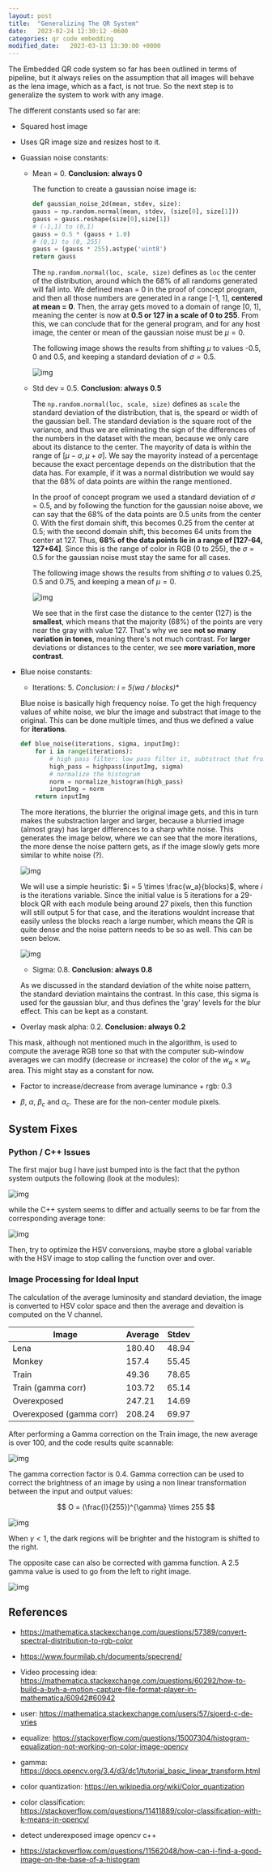 ```yaml
---
layout: post
title:  "Generalizing The QR System"
date:   2023-02-24 12:30:12 -0600
categories: qr code embedding
modified_date:   2023-03-13 13:30:00 +0000
---
```


The Embedded QR code system so far has been outlined in terms of pipeline, but it always relies on the assumption that all images will behave as the lena image, which as a fact, is not true. So the next step is to generalize the system to work with any image.

The different constants used so far are:

- Squared host image

- Uses QR image size and resizes host to it.

- Guassian noise constants:

    - Mean = 0. **Conclusion: always 0**

        The function to create a gaussian noise image is:

        ```python
        def gaussian_noise_2d(mean, stdev, size):
        gauss = np.random.normal(mean, stdev, (size[0], size[1]))
        gauss = gauss.reshape(size[0],size[1])
        # (-1,1) to (0,1)
        gauss = 0.5 * (gauss + 1.0)
        # (0,1) to (0, 255)
        gauss = (gauss * 255).astype('uint8')
        return gauss
        ```

        The `np.random.normal(loc, scale, size)` defines as `loc` the center of the distribution, around which the 68% of all randoms generated will fall into. We defined mean = 0 in the proof of concept program, and then all those numbers are generated in a range [-1, 1], **centered at mean = 0**. Then, the array gets moved to a domain of range [0, 1], meaning the center is now at **0.5 or 127 in a scale of 0 to 255**. From this, we can conclude that for the general program, and for any host image, the center or mean of the gaussian noise must be $\mu = 0$.

        The following image shows the results from shifting $\mu$ to values -0.5, 0 and 0.5, and keeping a standard deviation of $\sigma = 0.5$.

        ![img]({{site.url}}/img/5/mean-tests.png)

    - Std dev = 0.5. **Conclusion: always 0.5**

        The `np.random.normal(loc, scale, size)` defines as `scale` the standard deviation of the distribution, that is, the speard or width of the gaussian bell. The standard deviation is the square root of the variance, and thus we are eliminating the sign of the differences of the numbers in the dataset with the mean, because we only care about its distance to the center. The mayority of data is within the range of $[\mu - \sigma, \mu + \sigma]$. We say the mayority instead of a percentage because the exact percentage depends on the distribution that the data has. For example, if it was a normal distribution we would say that the 68% of data points are within the range mentioned.

        In the proof of concept program we used a standard deviation of $\sigma = 0.5$, and by following the function for the gaussian noise above, we can say that the 68% of the data points are 0.5 units from the center 0. With the first domain shift, this becomes 0.25 from the center at 0.5; with the second domain shift, this becomes 64 units from the center at 127. Thus, **68% of the data points lie in a range of [127-64, 127+64]**. Since this is the range of color in RGB (0 to 255), the $\sigma = 0.5$ for the gaussian noise must stay the same for all cases.

        The following image shows the results from shifting $\sigma$ to values 0.25, 0.5 and 0.75, and keeping a mean of $\mu = 0$.

        ![img]({{site.url}}/img/5/stdev-tests.png)

        We see that in the first case the distance to the center (127) is the **smallest**, which means that the majority (68%) of the points are very near the gray with value 127. That's why we see **not so many variation in tones**, meaning there's not much contrast. For **larger** deviations or distances to the center, we see **more variation, more contrast**.

- Blue noise constants:

    - Iterations: 5. **Conclusion: i = 5*(wa / blocks)**

    Blue noise is basically high frequency noise. To get the high frequency values of white noise, we blur the image and substract that image to the original. This can be done multiple times, and thus we defined a value for **iterations**. 

    ```python
    def blue_noise(iterations, sigma, inputImg):
        for i in range(iterations):
            # high pass filter: low pass filter it, subtstract that from the original image
            high_pass = highpass(inputImg, sigma)
            # normalize the histogram
            norm = normalize_histogram(high_pass)
            inputImg = norm
        return inputImg
    ```
    
    The more iterations, the blurrier the original image gets, and this in turn makes the substraction larger and larger, because a blurried image (almost gray) has larger differences to a sharp white noise. This generates the image below, where we can see that the more iterations, the more dense the noise pattern gets, as if the image slowly gets more similar to white noise (?).

    ![img]({{site.url}}/img/5/iterations.png)

    We will use a simple heuristic: $i = 5 \times \frac{w_a}{blocks}$, where $i$ is the iterations variable. Since the initial value is 5 iterations for a 29-block QR with each module being around 27 pixels, then this function will still output 5 for that case, and the iterations wouldnt increase that easily unless the blocks reach a large number, which means the QR is quite dense and the noise pattern needs to be so as well. This can be seen below. 

    ![img]({{site.url}}/img/5/it-func.png)

    - Sigma: 0.8. **Conclusion: always 0.8**

    As we discussed in the standard deviation of the white noise pattern, the standard deviation maintains the contrast. In this case, this sigma is used for the gaussian blur, and thus defines the 'gray' levels for the blur effect. This can be kept as a constant.

- Overlay mask alpha: 0.2. **Conclusion: always 0.2**

This mask, although not mentioned much in the algorithm, is used to compute the average RGB tone so that with the computer sub-window averages we can modify (decrease or increase) the color of the $w_a \times w_a$ area. This might stay as a constant for now.

- Factor to increase/decrease from average luminance + rgb: 0.3

- $\beta$, $\alpha$, $\beta_{c}$ and $\alpha_c$. These are for the non-center module pixels.

## System Fixes

### Python / C++ Issues

The first major bug I have just bumped into is the fact that the python system outputs the following (look at the modules):

![img]({{site.url}}/img/5/monkey-python.png)

while the C++ system seems to differ and actually seems to be far from the corresponding average tone:

![img]({{site.url}}/img/5/monkey-bug.png)

Then, try to optimize the HSV conversions, maybe store a global variable with the HSV image to stop calling the function over and over.

### Image Processing for Ideal Input

The calculation of the average luminosity and standard deviation, the image is converted to HSV color space and then the average and devaition is computed on the V channel.

| Image | Average | Stdev |
| --- | --- | --- |
| Lena | 180.40 | 48.94 |
| Monkey | 157.4 | 55.45 |
| Train | 49.36 | 78.65 |
| Train (gamma corr) | 103.72 | 65.14 |
| Overexposed | 247.21 | 14.69 |
| Overexposed (gamma corr) | 208.24 | 69.97 |

After performing a Gamma correction on the Train image, the new average is over 100, and the code results quite scannable:

![img]({{site.url}}/img/5/gamma-corrected.png)

The gamma correction factor is 0.4. Gamma correction can be used to correct the brightness of an image by using a non linear transformation between the input and output values:

$$
O = (\frac{I}{255})^{\gamma} \times 255
$$

![img]({{site.url}}/img/5/gamma-func.png)

When $\gamma \lt 1$, the dark regions will be brighter and the histogram is shifted to the right.

The opposite case can also be corrected with gamma function. A 2.5 gamma value is used to go from the left to right image.

![img]({{site.url}}/img/5/gamma-corr-overexp.png)

## References

- https://mathematica.stackexchange.com/questions/57389/convert-spectral-distribution-to-rgb-color

- https://www.fourmilab.ch/documents/specrend/

- Video processing idea: https://mathematica.stackexchange.com/questions/60292/how-to-build-a-bvh-a-motion-capture-file-format-player-in-mathematica/60942#60942

- user: https://mathematica.stackexchange.com/users/57/sjoerd-c-de-vries

- equalize: https://stackoverflow.com/questions/15007304/histogram-equalization-not-working-on-color-image-opencv

- gamma: https://docs.opencv.org/3.4/d3/dc1/tutorial_basic_linear_transform.html

- color quantization: https://en.wikipedia.org/wiki/Color_quantization

- color classification: https://stackoverflow.com/questions/11411889/color-classification-with-k-means-in-opencv/

- detect underexposed image opencv c++

- https://stackoverflow.com/questions/11562048/how-can-i-find-a-good-image-on-the-base-of-a-histogram
